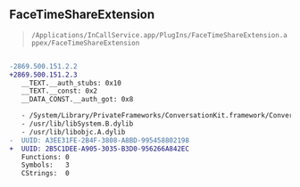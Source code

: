 ## FaceTimeShareExtension

> `/Applications/InCallService.app/PlugIns/FaceTimeShareExtension.appex/FaceTimeShareExtension`

```diff

-2869.500.151.2.2
+2869.500.151.2.3
   __TEXT.__auth_stubs: 0x10
   __TEXT.__const: 0x2
   __DATA_CONST.__auth_got: 0x8

   - /System/Library/PrivateFrameworks/ConversationKit.framework/ConversationKit
   - /usr/lib/libSystem.B.dylib
   - /usr/lib/libobjc.A.dylib
-  UUID: A3EE31FE-2B4F-3808-A8BD-995458802198
+  UUID: 2B5C1DEE-A905-3035-B3D0-956266A842EC
   Functions: 0
   Symbols:   3
   CStrings:  0

```
